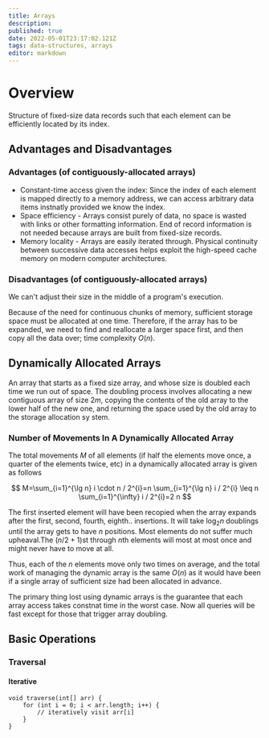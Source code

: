 ```yaml
---
title: Arrays
description: 
published: true
date: 2022-05-01T23:17:02.121Z
tags: data-structures, arrays
editor: markdown
---
```


# Overview
Structure of fixed-size data records such that each element can be efficiently located by its index.
## Advantages and Disadvantages
### Advantages (of contiguously-allocated arrays)
* Constant-time access given the index: Since the index of each element is mapped directly to a memory address, we can access arbitrary data items instnatly provided we know the index.
* Space efficiency - Arrays consist purely of data, no space is wasted with links or other formatting information. End of record information is not needed because arrays are built from fixed-size records. 
* Memory locality - Arrays are easily iterated through. Physical continuity between successive data accesses helps exploit the high-speed cache memory on modern computer architectures.

### Disadvantages (of contiguously-allocated arrays)
We can't adjust their size in the middle of a program's execution.

Because of the need for continuous chunks of memory, sufficient storage space must be allocated at one time. Therefore, if the array has to be expanded, we need to find and reallocate a larger space first, and then copy all the data over; time complexity $O(n)$.

## Dynamically Allocated Arrays
An array that starts as a fixed size array, and whose size is doubled each time we run out of space. The doubling process involves allocating a new contiguous array of size $2m$, copying the contents of the old array to the lower half of the new one, and returning the space used by the old array to the storage allocation sy stem.

### Number of Movements In A Dynamically Allocated Array
The total movements $M$ of all elements (if half the elements move once, a quarter of the elements twice, etc) in a dynamically allocated array is given as follows

$$
M=\sum_{i=1}^{\lg n} i \cdot n / 2^{i}=n \sum_{i=1}^{\lg n} i / 2^{i} \leq n \sum_{i=1}^{\infty} i / 2^{i}=2 n
$$

The first inserted element will have been recopied when the array expands after the first, second, fourth, eighth.. insertions. It will take $\log _{2} n$ doublings until the array gets to have $n$ positions. Most elements do not suffer much upheaval.The $(n / 2+1) \mathrm{st}$ through $n$th elements will most at most once and might never have to move at all.

Thus, each of the $n$ elements move only two times on average, and the total work of managing the dynamic array is the same $O(n)$ as it would have been if a single array of sufficient size had been allocated in advance.

The primary thing lost using dynamic arrays is the guarantee that each array access takes constnat time in the worst case. Now all queries will be fast except for those that trigger array doubling.

## Basic Operations
### Traversal 
#### Iterative
```
void traverse(int[] arr) {
    for (int i = 0; i < arr.length; i++) {
        // iteratively visit arr[i]
    }
}
```
